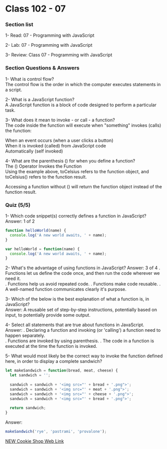 # Class 102 - 07

### Section list  

1- Read: 07 - Programming with JavaScript  

2- Lab: 07 - Programming with JavaScript  

3- Review: Class 07 - Programming with JavaScript  

### Section Questions & Answers

1- What is control flow?  
The control flow is the order in which the computer executes statements in a script.

2- What is a JavaScript function?  
A JavaScript function is a block of code designed to perform a particular task.

3- What does it mean to invoke - or call - a function?  
The code inside the function will execute when "something" invokes (calls) the function:  

When an event occurs (when a user clicks a button)  
When it is invoked (called) from JavaScript code  
Automatically (self invoked)  

4- What are the parenthesis () for when you define a function?  
The () Operator Invokes the Function  
Using the example above, toCelsius refers to the function object, and toCelsius() refers to the function result.  

Accessing a function without () will return the function object instead of the function result.  

### Quiz (5/5)

1- Which code snippet(s) correctly defines a function in JavaScript?  
Answer:  1 of 2  

```js
function helloWorld(name) {
  console.log('A new world awaits, ' + name);
}

var helloWorld = function(name) {
  console.log('A new world awaits, ' + name);
}
```

2- What's the advantage of using functions in JavaScript?
Answer: 3 of 4
. Functions let us define the code once, and then run the code wherever we need it.  
. Functions help us avoid repeated code.
. Functions make code reusable.
. A well-named function communicates clearly it's purpose.

3- Which of the below is the best explanation of what a function is, in JavaScript?  
Answer:  A reusable set of step-by-step instructions, potentially based on input, to potentially provide some output.  

4- Select all statements that are true about functions in JavaScript.  
Answer:
. Declaring a function and invoking (or 'calling') a function need to happen separately.  
. Functions are invoked by using parenthesis.
. The code in a function is executed at the time the function is invoked.  

5- What would most likely be the correct way to invoke the function defined here, in order to display a complete sandwich?

```js
let makeSandwich = function(bread, meat, cheese) {
  let sandwich = '';
  
  sandwich = sandwich + '<img src="' + bread + '.png">'; 
  sandwich = sandwich + '<img src="' + meat + '.png">'; 
  sandwich = sandwich + '<img src="' + cheese + '.png">'; 
  sandwich = sandwich + '<img src="' + bread + '.png">'; 
  
  return sandwich;
}
```

Answer:  

```js
makeSandwich('rye', 'pastrami', 'provalone');
```

[NEW Cookie Shop Web Link](https://vmo2020.github.io/cookies-stand/)
